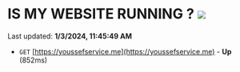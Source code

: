 # IS MY WEBSITE RUNNING ? [![](https://img.shields.io/static/v1?label=Sponsor&message=%E2%9D%A4&logo=GitHub&color=%23fe8e86)](https://github.com/sponsors/<username>)

Last updated: **1/3/2024, 11:45:49 AM**

- `GET` [https://youssefservice.me](https://youssefservice.me) - **Up** (852ms)
